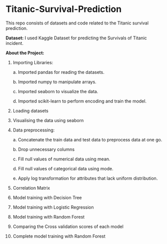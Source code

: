 # Titanic-Survival-Prediction
This repo consists of datasets and code related to the Titanic survival prediction.

**Dataset:** I used Kaggle Dataset for predicting the Survivals of Titanic incident.

**About the Project:**
  1. Importing Libraries:
     
     a. Imported pandas for reading the datasets.
     
     b. Imported numpy to manipulate arrays.
     
     c. Imported seaborn to visualize the data.
     
     d. Imported scikit-learn to perform encoding and train the model.
     
  3. Loading datasets
  4. Visualising the data using seaborn
  5. Data preprocessing:
     
     a. Concatenate the train data and test data to preprocess data at one go.
     
     b. Drop unnecessary columns
     
     c. Fill null values of numerical data using mean.
     
     d. Fill null values of categorical data using mode.
     
     e. Apply log transformation for attributes that lack uniform distribution.
     
7. Correlation Matrix
8. Model training with Decision Tree
9. Model training with Logistic Regression
10. Model training with Random Forest
11. Comparing the Cross validation scores of each model
12. Complete model training with Random Forest
